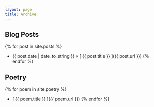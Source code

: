 ```yaml
---
layout: page
title: Archive
---
```


## Blog Posts

{% for post in site.posts %}
  * {{ post.date | date_to_string }} &raquo; [ {{ post.title }} ]({{ post.url }})
{% endfor %}

## Poetry

{% for poem in site.poetry %}
  * [ {{ poem.title }} ]({{ poem.url }})
{% endfor %}
